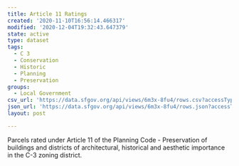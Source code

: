 ```yaml
---
title: Article 11 Ratings
created: '2020-11-10T16:56:14.466317'
modified: '2020-12-04T19:32:43.647379'
state: active
type: dataset
tags:
  - C 3
  - Conservation
  - Historic
  - Planning
  - Preservation
groups:
  - Local Government
csv_url: 'https://data.sfgov.org/api/views/6m3x-8fu4/rows.csv?accessType=DOWNLOAD'
json_url: 'https://data.sfgov.org/api/views/6m3x-8fu4/rows.json?accessType=DOWNLOAD'
layout: post

---
```

Parcels rated under Article 11 of the Planning Code - Preservation of buildings and districts of architectural, historical and aesthetic importance in the C-3 zoning district.

